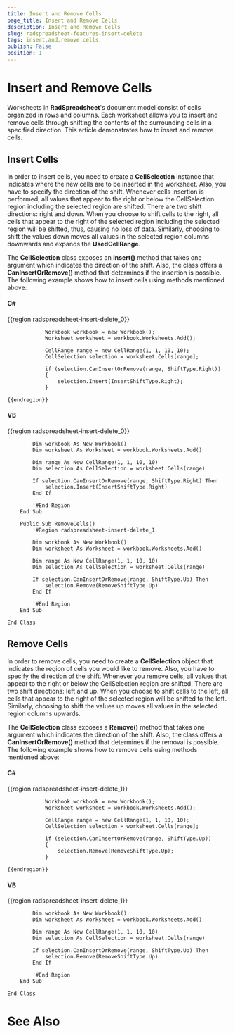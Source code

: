 ```yaml
---
title: Insert and Remove Cells 
page_title: Insert and Remove Cells 
description: Insert and Remove Cells 
slug: radspreadsheet-features-insert-delete
tags: insert,and,remove,cells,
publish: False
position: 1
---
```


# Insert and Remove Cells 



Worksheets in __RadSpreadsheet__'s document model consist of cells organized in rows and columns. Each worksheet allows you
        to insert and remove cells through shifting the contents of the surrounding cells in a specified direction. This article demonstrates how to insert
        and remove cells.
      

## Insert Cells

In order to insert cells, you need to create a __CellSelection__ instance that indicates where the new cells are to be inserted
          in the worksheet. Also, you have to specify the direction of the shift. Whenever cells insertion is performed, all values that appear to the right
          or below the CellSelection region including the selected region are shifted. There are two shift directions: right and down. When you choose to shift
          cells to the right, all cells that appear to the right of the selected region including the selected region will be shifted, thus, causing no loss
          of data. Similarly, choosing to shift the values down moves all values in the selected region columns downwards and expands the
          __UsedCellRange__.
        

The __CellSelection__ class exposes an __Insert()__ method that takes one argument which indicates the direction
          of the shift. Also, the class offers a __CanInsertOrRemove()__ method that determines if the insertion is possible. The following
          example shows how to insert cells using methods mentioned above:
        

#### __C#__

{{region radspreadsheet-insert-delete_0}}
	
	            Workbook workbook = new Workbook();
	            Worksheet worksheet = workbook.Worksheets.Add();
	
	            CellRange range = new CellRange(1, 1, 10, 10);
	            CellSelection selection = worksheet.Cells[range];
	
	            if (selection.CanInsertOrRemove(range, ShiftType.Right))
	            {
	                selection.Insert(InsertShiftType.Right);
	            }
	
	{{endregion}}



#### __VB__

{{region radspreadsheet-insert-delete_0}}
	
	        Dim workbook As New Workbook()
	        Dim worksheet As Worksheet = workbook.Worksheets.Add()
	
	        Dim range As New CellRange(1, 1, 10, 10)
	        Dim selection As CellSelection = worksheet.Cells(range)
	
	        If selection.CanInsertOrRemove(range, ShiftType.Right) Then
	            selection.Insert(InsertShiftType.Right)
	        End If
	
	        '#End Region
	    End Sub
	
	    Public Sub RemoveCells()
	        '#Region radspreadsheet-insert-delete_1
	
	        Dim workbook As New Workbook()
	        Dim worksheet As Worksheet = workbook.Worksheets.Add()
	
	        Dim range As New CellRange(1, 1, 10, 10)
	        Dim selection As CellSelection = worksheet.Cells(range)
	
	        If selection.CanInsertOrRemove(range, ShiftType.Up) Then
	            selection.Remove(RemoveShiftType.Up)
	        End If
	
	        '#End Region
	    End Sub
	
	End Class



## Remove Cells

In order to remove cells, you need to create a __CellSelection__ object that indicates the region of cells you would like to 
          remove. Also, you have to specify the direction of the shift. Whenever you remove cells, all values that appear to the right or below the 
          CellSelection region are shifted. There are two shift directions: left and up. When you choose to shift cells to the left, all cells that appear 
          to the right of the selected region will be shifted to the left. Similarly, choosing to shift the values up moves all values in the selected region 
          columns upwards.
        

The __CellSelection__ class exposes a __Remove()__ method that takes one argument which indicates the direction 
          of the shift. Also, the class offers a __CanInsertOrRemove()__ method that determines if the removal is possible. The following 
          example shows how to remove cells using methods mentioned above:
        

#### __C#__

{{region radspreadsheet-insert-delete_1}}
	
	            Workbook workbook = new Workbook();
	            Worksheet worksheet = workbook.Worksheets.Add();
	
	            CellRange range = new CellRange(1, 1, 10, 10);
	            CellSelection selection = worksheet.Cells[range];
	
	            if (selection.CanInsertOrRemove(range, ShiftType.Up))
	            {
	                selection.Remove(RemoveShiftType.Up);
	            }
	
	{{endregion}}



#### __VB__

{{region radspreadsheet-insert-delete_1}}
	
	        Dim workbook As New Workbook()
	        Dim worksheet As Worksheet = workbook.Worksheets.Add()
	
	        Dim range As New CellRange(1, 1, 10, 10)
	        Dim selection As CellSelection = worksheet.Cells(range)
	
	        If selection.CanInsertOrRemove(range, ShiftType.Up) Then
	            selection.Remove(RemoveShiftType.Up)
	        End If
	
	        '#End Region
	    End Sub
	
	End Class



# See Also
